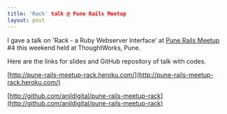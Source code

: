 ```yaml
--- 
title: 'Rack' talk @ Pune Rails Meetup
layout: post
---
```


I gave a talk on 'Rack - a Ruby Webserver Interface' at [Pune Rails Meetup](http://www.meetup.com/PuneRailsMeetup/) #4 this weekend held at ThoughtWorks, Pune. 

Here are the links for slides and GitHub repository of talk with codes.

[http://pune-rails-meetup-rack.heroku.com/](http://pune-rails-meetup-rack.heroku.com/)

[http://github.com/anildigital/pune-rails-meetup-rack](http://github.com/anildigital/pune-rails-meetup-rack)
